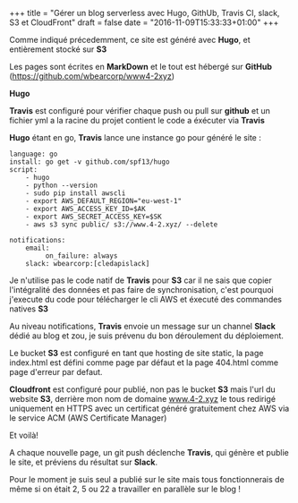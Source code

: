 +++
title = "Gérer un blog serverless avec Hugo, GithUb, Travis CI, slack, S3 et CloudFront"
draft = false
date = "2016-11-09T15:33:33+01:00"
+++

Comme indiqué précedemment, ce site est généré avec **Hugo**, et entièrement stocké sur **S3**

Les pages sont écrites en **MarkDown** et le tout est hébergé sur **GitHub** (https://github.com/wbearcorp/www4-2xyz)

**Hugo**

**Travis** est configuré pour vérifier chaque push ou pull sur **github** et un fichier yml a la racine du projet contient le code a éxécuter via **Travis**

**Hugo** étant en go, **Travis** lance une instance go pour généré le site :

    language: go
    install: go get -v github.com/spf13/hugo
    script:
        - hugo
        - python --version
        - sudo pip install awscli
        - export AWS_DEFAULT_REGION="eu-west-1"
        - export AWS_ACCESS_KEY_ID=$AK
        - export AWS_SECRET_ACCESS_KEY=$SK
        - aws s3 sync public/ s3://www.4-2.xyz/ --delete

    notifications:
        email:
             on_failure: always
        slack: wbearcorp:[cledapislack]

Je n'utilise pas le code natif de **Travis** pour **S3** car il ne sais que copier l'intégralité des données et pas faire de synchronisation, c'est pourquoi j'execute du code pour télécharger le cli AWS et éxecuté des commandes natives **S3**

Au niveau notifications, **Travis** envoie un message sur un channel **Slack** dédié au blog et zou, je suis prévenu du bon déroulement du déploiement.

Le bucket **S3** est configuré en tant que hosting de site static, la page index.html est défini comme page par défaut et la page 404.html comme page d'erreur par defaut.

**Cloudfront** est configuré pour publié, non pas le bucket **S3** mais l'url du website **S3**, derrière mon nom de domaine www.4-2.xyz le tous redirigé uniquement en HTTPS avec un certificat généré gratuitement chez AWS via le service ACM (AWS Certificate Manager)

Et voilà!

A chaque nouvelle page, un git push déclenche **Travis**, qui génère et publie le site, et préviens du résultat sur **Slack**.

Pour le moment je suis seul a publié sur le site mais tous fonctionnerais de même si on était 2, 5 ou 22 a travailler en parallèle sur le blog ! 